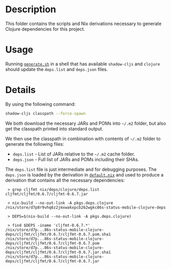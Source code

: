 # Description

This folder contains the scripts and Nix derivations necessary to generate Clojure dependencies for this project.

# Usage

Running [`generate.sh`](./generate.sh) in a shell that has available `shadow-cljs` and `clojure` should update the `deps.list` and `deps.json` files.

# Details

By using the following command:
```sh
shadow-cljs classpath --force-spawn
```
We both download the necessary JARs and POMs into `~/.m2` folder, but also get the classpath printed into standard output.

We then use the classpath in combination with contents of `~/.m2` folder to generate the following files:

* `deps.list` - List of JARs relative to the `~/.m2` cache folder.
* `deps.json` - Full list of JARs and POMs including their SHAs.

The `deps.list` file is just intermediate and for debugging purposes.
The `deps.json` is loaded by the derivation in [`default.nix`](./default.nix) and used to produce a derivation that contains all the necessary dependencies:

```
 > grep cljfmt nix/deps/clojure/deps.list
cljfmt/cljfmt/0.6.7/cljfmt-0.6.7.jar

 > nix-build --no-out-link -A pkgs.deps.clojure
/nix/store/d7p8r9vhq6z2jmxwakxpcb262wgkc86s-status-mobile-clojure-deps

 > DEPS=$(nix-build --no-out-link -A pkgs.deps.clojure)                              

 > find $DEPS -iname 'cljfmt-0.6.7.*'
/nix/store/d7p...86s-status-mobile-clojure-deps/cljfmt/cljfmt/0.6.7/cljfmt-0.6.7.pom.sha1
/nix/store/d7p...86s-status-mobile-clojure-deps/cljfmt/cljfmt/0.6.7/cljfmt-0.6.7.pom
/nix/store/d7p...86s-status-mobile-clojure-deps/cljfmt/cljfmt/0.6.7/cljfmt-0.6.7.jar.sha1
/nix/store/d7p...86s-status-mobile-clojure-deps/cljfmt/cljfmt/0.6.7/cljfmt-0.6.7.jar
```
